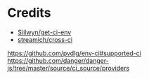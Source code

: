 # Credits

- [Siilwyn/get-ci-env](https://github.com/Siilwyn/get-ci-env)
- [streamich/cross-ci](https://github.com/streamich/cross-ci)

https://github.com/pvdlg/env-ci#supported-ci
https://github.com/danger/danger-js/tree/master/source/ci_source/providers
